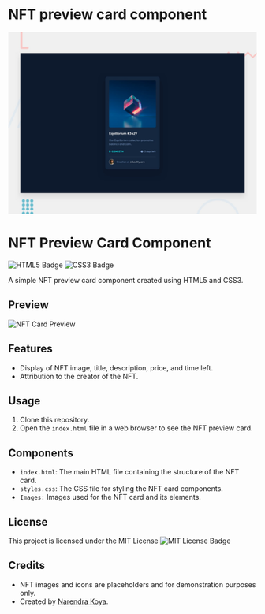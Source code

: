 # NFT preview card component

![Design preview for the NFT preview card component coding challenge](./design/desktop-preview.jpg)

# NFT Preview Card Component

![HTML5 Badge](https://img.shields.io/badge/HTML5-E34F26?style=flat&logo=html5&logoColor=white)
![CSS3 Badge](https://img.shields.io/badge/CSS3-1572B6?style=flat&logo=css3&logoColor=white)

A simple NFT preview card component created using HTML5 and CSS3.

## Preview

![NFT Card Preview](./images/preview.png)

## Features

- Display of NFT image, title, description, price, and time left.
- Attribution to the creator of the NFT.

## Usage

1. Clone this repository.
2. Open the `index.html` file in a web browser to see the NFT preview card.

## Components

- `index.html`: The main HTML file containing the structure of the NFT card.
- `styles.css`: The CSS file for styling the NFT card components.
- `Images:` Images used for the NFT card and its elements.

## License

This project is licensed under the MIT License ![MIT License Badge](https://img.shields.io/badge/License-MIT-blue)

## Credits

- NFT images and icons are placeholders and for demonstration purposes only.
- Created by [Narendra Koya](github.com/NarendraKoya999).

